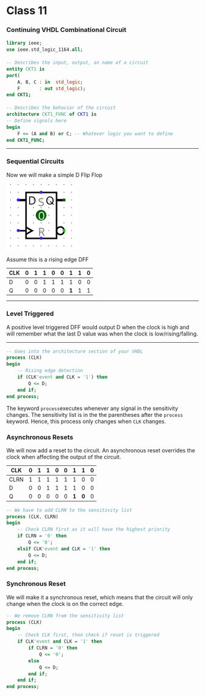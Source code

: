 # Class 11

### Continuing VHDL Combinational Circuit

```vhdl
library ieee;
use ieee.std_logic_1164.all;

-- Describes the input, output, an name of a circuit
entity CKT1 is
port(
	A, B, C : in  std_logic;
	F       : out std_logic);
end CKT1;

-- Describes the behavior of the circuit
architecture CKT1_FUNC of CKT1 is
-- Define signals here
begin
	F <= (A and B) or C; -- Whatever logic you want to define
end CKT1_FUNC;
```

---

### Sequential Circuits

Now we will make a simple D Flip Flop

![](Images/Class11_1.png)

Assume this is a rising edge DFF

| CLK | 0   | 1   | 1   | 0   | 0   | 1     | 1   | 0   |
| --- | --- | --- | --- | --- | --- | ----- | --- | --- |
| D   | 0   | 0   | 1   | 1   | 1   | 1     | 0   | 0   |
| Q   | 0   | 0   | 0   | 0   | 0   | **1** | 1   | 1   |

---
### Level Triggered
A positive level triggered DFF would output D when the clock is high and will remember what the last D value was when the clock is low/rising/falling.

---

```vhdl
-- Goes into the architecture section of your VHDL
process (CLK)
begin
	-- Rising edge detection
	if (CLK'event and CLK = '1') then
		Q <= D;
	end if;
end process;
```

The keyword `process`executes whenever any signal in the sensitivity changes. The sensitivity list is in the the parentheses after the `process` keyword. Hence, this process only changes when `CLK` changes.

### Asynchronous Resets
We will now add a reset to the circuit. An asynchronous reset overrides the clock when affecting the output of the circuit.

| CLK  | 0   | 1   | 1   | 0   | 0   | 1     | 1     | 0   |
| ---- | --- | --- | --- | --- | --- | ----- | ----- | --- |
| CLRN | 1   | 1   | 1   | 1   | 1   | 1     | 0     | 0   |
| D    | 0   | 0   | 1   | 1   | 1   | 1     | 0     | 0   |
| Q    | 0   | 0   | 0   | 0   | 0   | **1** | **0** | 0   |

```vhdl
-- We have to add CLRN to the sensitivity list
process (CLK, CLRN)
begin
	-- Check CLRN first as it will have the highest priority
	if CLRN = '0' then
		Q <= '0';
	elsif CLK'event and CLK = '1' then
		Q <= D;
	end if;
end process;
```

### Synchronous Reset
We will make it a synchronous reset, which means that the circuit will only change when the clock is on the correct edge.

```vhdl
-- We remove CLRN from the sensitivity list
process (CLK)
begin
	-- Check CLK first, then check if reset is triggered
	if CLK'event and CLK = '1' then
		if CLRN = '0' then
			Q <= '0';
		else
			Q <= D;
		end if;
	end if;
end process;
```
